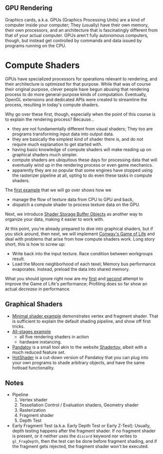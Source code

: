GPU Rendering
-------------

Graphics cards, a.k.a. GPUs (Graphics Processing Units) are a kind of
computer inside your computer; They (usually) have their own memory,
their own processors, and an architecture that is fascinatingly
different from that of your actual computer. GPUs aren't fully
autonomous computers, though, but instead get controlled by commands and
data issued by programs running on the CPU.


Compute Shaders
===============

GPUs have specialized processors for operations relevant to rendering,
and their architecture is optimized for that purpose. While that was of
course their original purpose, clever people have begun abusing that
rendering process to do more general-purpose kinds of computation.
Eventually, OpenGL extensions and dedicated APIs were created to
streamline the process, resulting in today's compute shaders.

Why go over these first, though, especially when the point of this
course is to explain the rendering process? Because...
* they are not fundamentally different from visual shaders; They too are
  programs transforming input data into output data.
* they are basically the simplest kind of shader there is, and do not
  require much explanation to get started with.
* having basic knowledge of compute shaders will make reading up on
  graphical shaders much simpler.
* compute shaders are ubiquitous these days for processing data that
  will eventually wind up in the rendering process or even game
  mechanics.
* apparently they are *so* popular that some engines have stopped using
  the rasterizer pipeline at all, opting to do even these tasks in
  compute shaders.

The [first example](shaders/compute/main_basic_compute.py) that we will
go over shows how we
* manage the flow of texture data from CPU to GPU and back,
* dispatch a compute shader to process texture data on the GPU.

Next, we introduce
[Shader Storage Buffer Objects](shaders/compute/main_ssbo.py) as another
way to organize your data, making it easier to work with.

At this point, you're already prepared to dive into graphical shaders,
but if you stick around, then next, we will implement
[Conway's Game of Life](shaders/compute/main_game_of_life.py) and deal
with problems that arise from how compute shaders work. Long story
short, this is how to screw up:
* Write back into the input texture. Race condition between workgroups
  result.
* Load the Moore neighborhood of each texel; Memory bus performance
  evaporates. Instead, preload the data into shared memory.

What you should ignore right now are my
[first](shaders/compute/main_game_of_life_2.py) and
[second](shaders/compute/main_game_of_life_3.py) attempt to improve
the Game of Life's performance; Profiling does so far show an actual
*decrease* in performance.


Graphical Shaders
-----------------

* [Minimal shader example](shaders/minimal/shader.py) demonstrates
  vertex and fragment shader. That is sufficient to explain the default
  shading pipeline, and show off first tricks.
* [All-stages example](shaders/all_stages/shader.py)
  * all five rendering shaders in action
  * hardware instancing.
* [Pandatoy](pandatoy/main.py) is a small tool akin to the website
  [Shadertoy](https://www.shadertoy.com/), albeit with a much reduced
  feature set.
* [HotShader](pandatoy/hotshader.py) is a cut-down version of Pandatoy
  that you can plug into your own programs to shade arbitrary objects,
  and have the same hotload functionality.


Notes
-----

* Pipeline
  1. Vertex shader
  2. Tessellation Control / Evaluation shaders, Geometry shader
  3. Rasterization
  4. Fragment shader
  5. Depth Test
* Early Fragment Test (a.k.a. Early Depth Test or Early Z-Test):
  Usually, depth testing happens after the fragment shader. If no
  fragment shader is present, or it neither uses the `discard` keyword
  nor writes to `gl_FragDepth`, then the test can be done before
  fragment shading, and if the fragment gets rejected, the fragment
  shader won't be executed.

